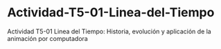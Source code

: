 # Actividad-T5-01-Linea-del-Tiempo
Actividad T5-01 Linea del Tiempo: Historia, evolución y aplicación de la animación por computadora
<br>
<img height="700" scr="inicio.png" />
<br>
